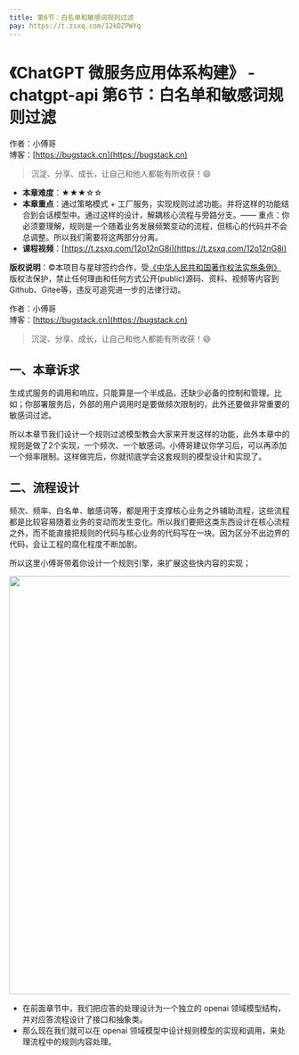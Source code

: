 ```yaml
---
title: 第6节：白名单和敏感词规则过滤
pay: https://t.zsxq.com/12kDZPWYq
---
```


# 《ChatGPT 微服务应用体系构建》 - chatgpt-api 第6节：白名单和敏感词规则过滤

作者：小傅哥
<br/>博客：[https://bugstack.cn](https://bugstack.cn)

>沉淀、分享、成长，让自己和他人都能有所收获！😄

- **本章难度**：★★★☆☆
- **本章重点**：通过策略模式 + 工厂服务，实现规则过滤功能。并将这样的功能结合到会话模型中。通过这样的设计，解耦核心流程与旁路分支。—— 重点：你必须要理解，规则是一个随着业务发展频繁变动的流程，但核心的代码并不会总调整。所以我们需要将这两部分分离。
- **课程视频**：[https://t.zsxq.com/12o12nG8i](https://t.zsxq.com/12o12nG8i)

**版权说明**：©本项目与星球签约合作，受[《中华人民共和国著作权法实施条例》](http://www.gov.cn/zhengce/2020-12/26/content_5573623.htm) 版权法保护，禁止任何理由和任何方式公开(public)源码、资料、视频等内容到Github、Gitee等，违反可追究进一步的法律行动。

作者：小傅哥
<br/>博客：[https://bugstack.cn](https://bugstack.cn)

>沉淀、分享、成长，让自己和他人都能有所收获！😄

## 一、本章诉求

生成式服务的调用和响应，只能算是一个半成品，还缺少必备的控制和管理。比如；你部署服务后，外部的用户调用时是要做频次限制的，此外还要做非常重要的敏感词过滤。

所以本章节我们设计一个规则过滤模型教会大家来开发这样的功能，此外本章中的规则是做了2个实现，一个频次、一个敏感词。小傅哥建议你学习后，可以再添加一个频率限制。这样做完后，你就彻底学会这套规则的模型设计和实现了。

## 二、流程设计

频次、频率、白名单、敏感词等，都是用于支撑核心业务之外辅助流程，这些流程都是比较容易随着业务的变动而发生变化。所以我们要把这类东西设计在核心流程之外，而不能直接把规则的代码与核心业务的代码写在一块。因为区分不出边界的代码，会让工程的腐化程度不断加剧。 

所以这里小傅哥带着你设计一个规则引擎，来扩展这些快内容的实现；

<div align="center">
    <img src="https://bugstack.cn/images/article/project/chatgpt/chatgpt-api-06-01.png?raw=true" width="750px">
</div>

- 在前面章节中，我们把应答的处理设计为一个独立的 openai 领域模型结构，并对应答流程设计了接口和抽象类。
- 那么现在我们就可以在 openai 领域模型中设计规则模型的实现和调用，来处理流程中的规则内容处理。